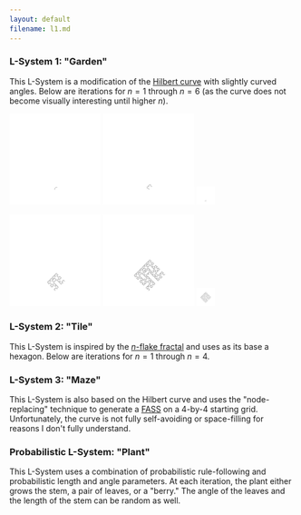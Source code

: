 ```yaml
---
layout: default
filename: l1.md
---
```

### L-System 1: "Garden"
This L-System is a modification of the [Hilbert curve](https://en.wikipedia.org/wiki/Hilbert_curve) with slightly curved angles.
Below are iterations for $n=1$ through $n=6$ (as the curve does not become visually interesting until higher $n$).

<p float="left">
  <img src="assets/img/lsys1_1.png" width="32%" />
  <img src="assets/img/lsys1_2.png" width="32%" /> 
  <img src="assets/img/lsys1_3.png" width="32" />
</p>
<p float="left">
  <img src="assets/img/lsys1_4.png" width="32%" />
  <img src="assets/img/lsys1_5.png" width="32%" /> 
  <img src="assets/img/lsys1_6.png" width="32" />
</p>

### L-System 2: "Tile"
This L-System is inspired by the [$n$-flake fractal](https://en.wikipedia.org/wiki/N-flake) and uses as its base a hexagon.
Below are iterations for $n=1$ through $n=4$.

### L-System 3: "Maze"
This L-System is also based on the Hilbert curve and uses the "node-replacing" technique to generate a [FASS](https://en.wikipedia.org/wiki/Space-filling_curve) on a 4-by-4 starting grid.
Unfortunately, the curve is not fully self-avoiding or space-filling for reasons I don't fully understand.

### Probabilistic L-System: "Plant"
This L-System uses a combination of probabilistic rule-following and probabilistic length and angle parameters.
At each iteration, the plant either grows the stem, a pair of leaves, or a "berry."
The angle of the leaves and the length of the stem can be random as well.














